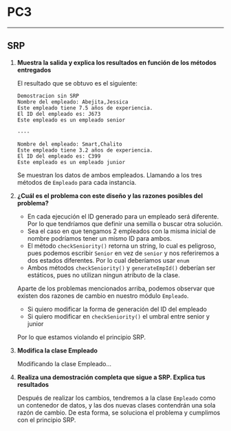 # PC3

---

## SRP

1. **Muestra la salida y explica los resultados en función de los métodos entregados**

    El resultado que se obtuvo es el siguiente:

    ```
    Demostracion sin SRP
    Nombre del empleado: Abejita,Jessica
    Este empleado tiene 7.5 años de experiencia.
    El ID del empleado es: J673
    Este empleado es un empleado senior
    
    ----
    
    Nombre del empleado: Smart,Chalito
    Este empleado tiene 3.2 años de experiencia.
    El ID del empleado es: C399
    Este empleado es un empleado junior
    ```
    
    Se muestran los datos de ambos empleados. Llamando a los tres métodos de `Empleado` para cada instancia.


   
2. **¿Cuál es el problema con este diseño y las razones posibles del problema?**
   
   - En cada ejecución el ID generado para un empleado será diferente. Por lo que tendríamos que definir una semilla o buscar otra solución.
   - Sea el caso en que tengamos 2 empleados con la misma inicial de nombre podríamos tener un mismo ID para ambos.
   - El método `checkSeniority()` retorna un string, lo cual es peligroso, pues podemos escribir `Senior` en vez de `senior` y nos referiremos a dos estados diferentes. Por lo cual deberíamos usar `enum`
   - Ambos métodos `checkSeniority()` y `generateEmpId()` deberían ser estáticos, pues no utilizan ningun atributo de la clase.
   
   Aparte de los problemas mencionados arriba, podemos observar que existen dos razones de cambio en nuestro módulo `Empleado`.
   - Si quiero modificar la forma de generación del ID del empleado
   - Si quiero modificar en `checkSeniority()` el umbral entre senior y junior
   
   Por lo que estamos violando el principio SRP.

3. **Modifica la clase Empleado**
   
   Modificando la clase Empleado...

4. **Realiza una demostración completa que sigue a SRP. Explica tus resultados**
   
   Después de realizar los cambios, tendremos a la clase `Empleado` como un contenedor de datos, y las dos nuevas clases contendrán una sola razón de cambio.
   De esta forma, se soluciona el problema y cumplimos con el principio SRP.

   